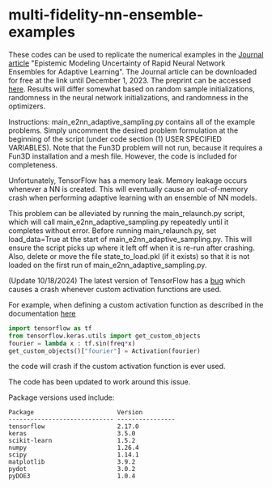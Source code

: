 # multi-fidelity-nn-ensemble-examples

These codes can be used to replicate the numerical examples in the [Journal article](https://authors.elsevier.com/a/1hv-g,3rlesMFh) "Epistemic Modeling Uncertainty of Rapid Neural Network Ensembles for Adaptive Learning". The Journal article can be downloaded for free at the link until December 1, 2023. The preprint can be accessed [here](https://arxiv.org/abs/2309.06628). Results will differ somewhat based on random sample initializations, randomness in the neural network initializations, and randomness in the optimizers. 

Instructions:
main_e2nn_adaptive_sampling.py contains all of the example problems. Simply uncomment the desired problem formulation at the beginning of the script (under code section (1) USER SPECIFIED VARIABLES). Note that the Fun3D problem will not run, because it requires a Fun3D installation and a mesh file. However, the code is included for completeness.

Unfortunately, TensorFlow has a memory leak. Memory leakage occurs whenever a NN is created. This will eventually cause an out-of-memory crash when performing adaptive learning with an ensemble of NN models. 

This problem can be alleviated by running the main_relaunch.py script, which will call main_e2nn_adaptive_sampling.py repeatedly until it completes without error. Before running main_relaunch.py, set load_data=True at the start of main_e2nn_adaptive_sampling.py. This will ensure the script picks up where it left off when it is re-run after crashing. Also, delete or move the file state_to_load.pkl (if it exists) so that it is not loaded on the first run of main_e2nn_adaptive_sampling.py. 

(Update 10/18/2024)
The latest version of TensorFlow has a [bug](https://github.com/keras-team/keras/issues/20333) which causes a crash whenever custom activation functions are used. 

For example, when defining a custom activation function as described in the documentation [here](https://www.tensorflow.org/api_docs/python/tf/keras/utils/get_custom_objects)
```python
import tensorflow as tf
from tensorflow.keras.utils import get_custom_objects
fourier = lambda x : tf.sin(freq*x)
get_custom_objects()["fourier"] = Activation(fourier)
```
the code will crash if the custom activation function is ever used. 

The code has been updated to work around this issue. 


Package versions used include:
```
Package                       Version          
----------------------------- ---------------- 
tensorflow                    2.17.0  
keras                         3.5.0  
scikit-learn                  1.5.2  
numpy                         1.26.4  
scipy                         1.14.1  
matplotlib                    3.9.2  
pydot                         3.0.2
pyDOE3                        1.0.4  
```

